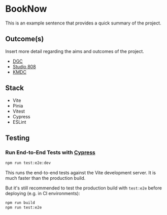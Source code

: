 # BookNow

This is an example sentence that provides a quick summary of the project.

## Outcome(s)

Insert more detail regarding the aims and outcomes of the project.

- [DGC](https://bookwhen.com/dgcdance#focus=ev-szo3-20240815190000)
- [Studio 808](https://bookwhen.com/studio808#focus=ev-s5fd-20240815190000)
- [KMDC](https://bookwhen.com/kpopinlondonmin#focus=ev-s220-20240815190000)

## Stack

- Vite
- Pinia
- Vitest
- Cypress
- ESLint

## Testing

### Run End-to-End Tests with [Cypress](https://www.cypress.io/)

```sh
npm run test:e2e:dev
```

This runs the end-to-end tests against the Vite development server.
It is much faster than the production build.

But it's still recommended to test the production build with `test:e2e` before deploying (e.g. in CI environments):

```sh
npm run build
npm run test:e2e
```
